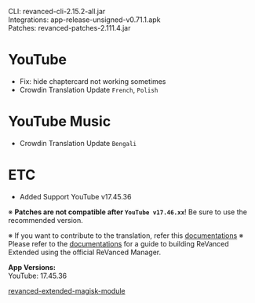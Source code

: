 CLI: revanced-cli-2.15.2-all.jar  
Integrations: app-release-unsigned-v0.71.1.apk  
Patches: revanced-patches-2.111.4.jar  

YouTube
==
- Fix: hide chaptercard not working sometimes
- Crowdin Translation Update
`French`, `Polish`

YouTube Music
==
- Crowdin Translation Update
`Bengali`

ETC
==
- Added Support YouTube v17.45.36

※ **Patches are not compatible after `YouTube v17.46.xx`**! Be sure to use the recommended version.

※ If you want to contribute to the translation, refer this [documentations](https://telegra.ph/How-to-contribute-to-Crowdin-translations-via-upload-of-stringsxml-file-11-10)
※ Please refer to the [documentations](https://github.com/inotia00/revanced-documentation/wiki/Method-3.-Using-official-ReVanced-Manager-(Android)) for a guide to building ReVanced Extended using the official ReVanced Manager.
  
**App Versions:**  
YouTube: 17.45.36  

[revanced-extended-magisk-module](https://github.com/nikhilbadyal/revanced-magisk-module)  
